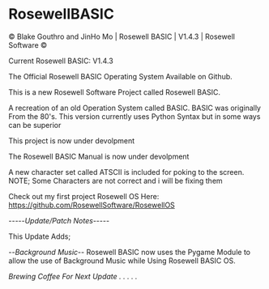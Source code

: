 # RosewellBASIC

© Blake Gouthro and JinHo Mo | Rosewell BASIC | V1.4.3 | Rosewell Software ©

Current Rosewell BASIC: V1.4.3

The Official Rosewell BASIC Operating System Available on Github.

This is a new Rosewell Software Project called Rosewell BASIC.

A recreation of an old Operation System called BASIC.
BASIC was originally From the 80's.
This version currently uses Python Syntax but in some ways can be superior

This project is now under devolpment

The Rosewell BASIC Manual is now under devolpment

A new character set called ATSCII is included for poking to the screen. NOTE; Some Characters are not correct and i will be fixing them

Check out my first project Rosewell OS Here:
https://github.com/RosewellSoftware/RosewellOS

-----*Update/Patch Notes*-----

This Update Adds;

--*Background Music*-- Rosewell BASIC now uses the Pygame Module to allow the use of Background Music while Using Rosewell BASIC OS.



*Brewing Coffee For Next Update . . . . .*
